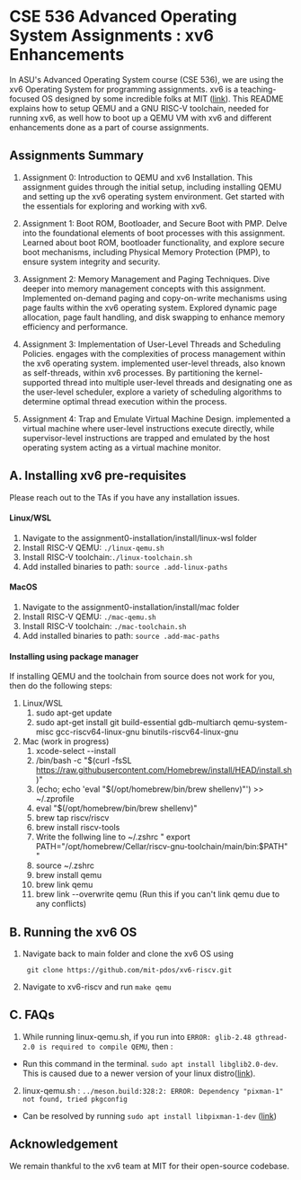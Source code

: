 # CSE 536 Advanced Operating System Assignments : xv6 Enhancements

In ASU's Advanced Operating System course (CSE 536), we are using the xv6 Operating System for programming assignments. xv6 is a teaching-focused OS designed by some incredible folks at MIT ([link](https://github.com/mit-pdos/xv6-riscv.git)). This README explains how to setup QEMU and a GNU RISC-V toolchain, needed for running xv6, as well how to boot up a QEMU VM with xv6 and different enhancements done as a part of course assignments.

## Assignments Summary
1. Assignment 0: Introduction to QEMU and xv6 Installation. This assignment guides through the initial setup, including installing QEMU and setting up the xv6 operating system environment. Get started with the essentials for exploring and working with xv6.

2. Assignment 1: Boot ROM, Bootloader, and Secure Boot with PMP. Delve into the foundational elements of boot processes with this assignment. Learned about boot ROM, bootloader functionality, and explore secure boot mechanisms, including Physical Memory Protection (PMP), to ensure system integrity and security.

3. Assignment 2: Memory Management and Paging Techniques. Dive deeper into memory management concepts with this assignment. Implemented on-demand paging and copy-on-write mechanisms using page faults within the xv6 operating system. Explored dynamic page allocation, page fault handling, and disk swapping to enhance memory efficiency and performance.

4. Assignment 3: Implementation of User-Level Threads and Scheduling Policies. engages with the complexities of process management within the xv6 operating system. implemented user-level threads, also known as self-threads, within xv6 processes. By partitioning the kernel-supported thread into multiple user-level threads and designating one as the user-level scheduler, explore a variety of scheduling algorithms to determine optimal thread execution within the process.

5. Assignment 4: Trap and Emulate Virtual Machine Design. implemented a virtual machine where user-level instructions execute directly, while supervisor-level instructions are trapped and emulated by the host operating system acting as a virtual machine monitor.

## A. Installing xv6 pre-requisites 

Please reach out to the TAs if you have any installation issues.

#### Linux/WSL

1. Navigate to the assignment0-installation/install/linux-wsl folder
2. Install RISC-V QEMU: `./linux-qemu.sh`
3. Install RISC-V toolchain:`./linux-toolchain.sh`
4. Add installed binaries to path: `source .add-linux-paths`

#### MacOS

1. Navigate to the assignment0-installation/install/mac folder
2. Install RISC-V QEMU: `./mac-qemu.sh`
3. Install RISC-V toolchain: `./mac-toolchain.sh`
4. Add installed binaries to path: `source .add-mac-paths`

#### Installing using package manager
If installing QEMU and the toolchain from source does not work for you, then do the following steps:

1. Linux/WSL
    1. sudo apt-get update
    2. sudo apt-get install git build-essential gdb-multiarch qemu-system-misc gcc-riscv64-linux-gnu binutils-riscv64-linux-gnu 
2. Mac (work in progress)
    1. xcode-select --install
    2. /bin/bash -c "$(curl -fsSL https://raw.githubusercontent.com/Homebrew/install/HEAD/install.sh)"
    3. (echo; echo 'eval "$(/opt/homebrew/bin/brew shellenv)"') >> ~/.zprofile
    4. eval "$(/opt/homebrew/bin/brew shellenv)"
    5. brew tap riscv/riscv
    6. brew install riscv-tools
    7. Write the follwing line to ~/.zshrc " export PATH="/opt/homebrew/Cellar/riscv-gnu-toolchain/main/bin:$PATH" "
    8. source ~/.zshrc
    9. brew install qemu
    10. brew link qemu
    11. brew link --overwrite qemu (Run this if you can't link qemu due to any conflicts)

## B. Running the xv6 OS

1. Navigate back to main folder and clone the xv6 OS using 

        git clone https://github.com/mit-pdos/xv6-riscv.git

2. Navigate to xv6-riscv and run `make qemu`

## C. FAQs

1. While running linux-qemu.sh, if you run into `ERROR: glib-2.48 gthread-2.0 is required to compile QEMU`, then :

- Run this command in the terminal.  `sudo apt install libglib2.0-dev`. This is caused due to a newer version of your linux distro([link](https://github.com/Xilinx/qemu/issues/40)). 

2. linux-qemu.sh : `../meson.build:328:2: ERROR: Dependency "pixman-1" not found, tried pkgconfig`

- Can be resolved by running `sudo apt install libpixman-1-dev` ([link](https://stackoverflow.com/a/39916441))

## Acknowledgement

We remain thankful to the xv6 team at MIT for their open-source codebase. 
